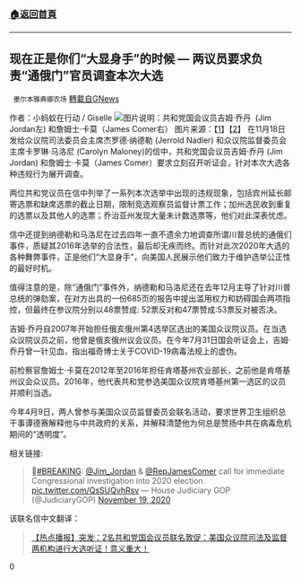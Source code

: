 ###  [:house:返回首頁](https://github.com/ourhimalayas/txt)
---

## 现在正是你们“大显身手”的时候 — 两议员要求负责“通俄门”官员调查本次大选
` 墨尔本雅典娜农场` [轉載自GNews](https://gnews.org/zh-hans/573974/)

作者：小蚂蚁在行动 / Giselle
![](https://gnews-media-offload.s3.amazonaws.com/wp-content/uploads/2020/11/19183205/Screen-Shot-2020-11-20-at-9.31.47-am.png)图片说明：共和党国会议员吉姆·乔丹
 (Jim Jordan左) 和詹姆士·卡莫（James Comer右）
图片来源：【[1](https://t2.gstatic.com/images?q=tbn:ANd9GcRyGnEp9lx71rwArM_lu5arzagobRW6G39PqMEj_afsfD58QBS5xzjPI5GPIoEt)】【[2](https://t0.gstatic.com/images?q=tbn:ANd9GcQ0fqHPlfvGSkIgjaTmR8HEZK1GxEl3jI5pqKsz9YwXICuKm2YB)】
在11月18日发给众议院司法委员会主席杰罗德·纳德勒 (Jerrold Nadler) 和众议院监督委员会主席卡罗琳·马洛尼 (Carolyn Maloney)的信中，共和党国会议员吉姆·乔丹 (Jim Jordan) 和詹姆士·卡莫（James Comer）要求立刻召开听证会，针对本次大选各种违规行为展开调查。

两位共和党议员在信中列举了一系列本次选举中出现的违规现象，包括宾州延长邮寄选票和缺席选票的截止日期，限制竞选观察员监督计票工作；加州选民收到重复的选票以及其他人的选票；乔治亚州发现大量未计数选票等，他们对此深表忧虑。

信中还提到纳德勒和马洛尼在过去四年一直不遗余力地调查所谓川普总统的通俄们事件，质疑其2016年选举的合法性，最后却无疾而终。而针对此次2020年大选的各种舞弊事件，正是他们“大显身手”，向美国人民展示他们致力于维护选举公正性的最好时机。

值得注意的是，除“通俄门”事件外，纳德勒和马洛尼还在去年12月主导了针对川普总统的弹劾案，在对方出具的一份685页的报告中提出滥用权力和妨碍国会两项指控，但最终在参议院分别以48票赞成: 52票反对和47票赞成:53票反对被否决。

吉姆·乔丹自2007年开始担任俄亥俄州第4选举区选出的美国众议院议员。在当选众议院议员之前，他曾是俄亥俄州议会议员。在今年7月31日国会听证会上，吉姆·乔丹曾一针见血，指出福奇博士关于COVID-19病毒法规上的虚伪。

前检察官詹姆士·卡莫在2012年至2016年担任肯塔基州农业部长，之前他是肯塔基州议会众议员。2016年，他代表共和党参选美国众议院肯塔基州第一选区的议员并顺利当选。

今年4月9日，两人曾参与美国众议员监督委员会联名活动，要求世界卫生组织总干事谭德赛解释他与中共政府的关系，并解释清楚他为何总是赞扬中共在病毒危机期间的“透明度”。

相关链接:



> 🚨[#BREAKING](https://twitter.com/hashtag/BREAKING?src=hash&amp;ref_src=twsrc%5Etfw): [@Jim\_Jordan](https://twitter.com/Jim_Jordan?ref_src=twsrc%5Etfw) & [@RepJamesComer](https://twitter.com/RepJamesComer?ref_src=twsrc%5Etfw) call for immediate Congressional investigation into 2020 election. [pic.twitter.com/QsSUQvhRsv](https://t.co/QsSUQvhRsv)
> — House Judiciary GOP (@JudiciaryGOP) [November 19, 2020](https://twitter.com/JudiciaryGOP/status/1329249071996039173?ref_src=twsrc%5Etfw)



该联名信中文翻译：



> [【热点播报】突发：2名共和党国会议员联名敦促：美国众议院司法及监督两机构进行大选听证！意义重大！](https://gnews.org/zh-hans/572282/)





0
